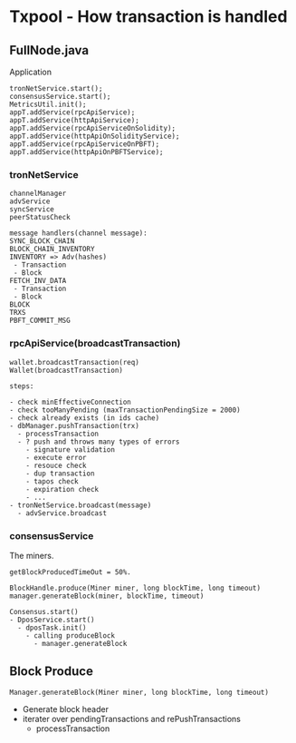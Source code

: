 # Txpool - How transaction is handled

## FullNode.java

Application

```
tronNetService.start();
consensusService.start();
MetricsUtil.init();
appT.addService(rpcApiService);
appT.addService(httpApiService);
appT.addService(rpcApiServiceOnSolidity);
appT.addService(httpApiOnSolidityService);
appT.addService(rpcApiServiceOnPBFT);
appT.addService(httpApiOnPBFTService);
```

### tronNetService

```
channelManager
advService
syncService
peerStatusCheck

message handlers(channel message):
SYNC_BLOCK_CHAIN
BLOCK_CHAIN_INVENTORY
INVENTORY => Adv(hashes)
 - Transaction
 - Block
FETCH_INV_DATA
 - Transaction
 - Block
BLOCK
TRXS
PBFT_COMMIT_MSG
```

### rpcApiService(broadcastTransaction)

```
wallet.broadcastTransaction(req)
Wallet(broadcastTransaction)

steps:

- check minEffectiveConnection
- check tooManyPending (maxTransactionPendingSize = 2000)
- check already exists (in ids cache)
- dbManager.pushTransaction(trx)
  - processTransaction
  - ? push and throws many types of errors
    - signature validation
    - execute error
    - resouce check
    - dup transaction
    - tapos check
    - expiration check
    - ...
- tronNetService.broadcast(message)
  - advService.broadcast
```

### consensusService

The miners.

```
getBlockProducedTimeOut = 50%.

BlockHandle.produce(Miner miner, long blockTime, long timeout)
manager.generateBlock(miner, blockTime, timeout)

Consensus.start()
- DposService.start()
  - dposTask.init()
    - calling produceBlock
      - manager.generateBlock
```

## Block Produce

``Manager.generateBlock(Miner miner, long blockTime, long timeout)``

- Generate block header
- iterater over pendingTransactions and rePushTransactions
  - processTransaction